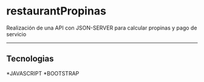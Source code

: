 # restaurantPropinas
Realización de una API con JSON-SERVER para calcular propinas y pago de servicio
***
## Tecnologias
*JAVASCRIPT
*BOOTSTRAP

